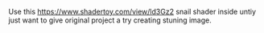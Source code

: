 Use this https://www.shadertoy.com/view/ld3Gz2 snail shader inside untiy just want to give original project a try creating stuning image.

